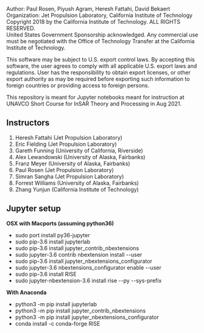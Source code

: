  Author: Paul Rosen, Piyush Agram, Heresh Fattahi, David Bekaert\
 Organization: Jet Propulsion Laboratory, California Institute of Technology\
 Copyright 2018 by the California Institute of Technology. ALL RIGHTS RESERVED.\
 United States Government Sponsorship acknowledged. Any commercial use must be negotiated with the Office of Technology Transfer at the California Institute of Technology.

 This software may be subject to U.S. export control laws.
 By accepting this software, the user agrees to comply with all applicable U.S.
 export laws and regulations. User has the responsibility to obtain export
 licenses,  or other export authority as may be required before exporting
 such information to foreign countries or providing access to foreign persons.


This repository is meant for Jupyter notebooks meant for instruction at UNAVCO Short Course for InSAR Theory and Processing in Aug 2021.


Instructors
-----------

1. Heresh Fattahi (Jet Propulsion Laboratory)
2. Eric Fielding (Jet Propulsion Laboratory)
3. Gareth Funning (University of California, Riverside)
4. Alex Lewandowski (University of Alaska, Fairbanks)
5. Franz Meyer (University of Alaska, Fairbanks)
6. Paul Rosen (Jet Propulsion Laboratory)
7. Simran Sangha (Jet Propulsion Laboratory)
8. Forrest Williams (University of Alaska, Fairbanks)
9. Zhang Yunjun (California Institute of Technology)

Jupyter setup
-------------

**OSX with Macports (assuming python36)**
  - sudo port install py36-jupyter
  - sudo pip-3.6 install jupyterlab
  - sudo pip-3.6 install jupyter_contrib_nbextensions
  - sudo jupyter-3.6 contrib nbextension install --user
  - sudo pip-3.6 install jupyter_nbextensions_configurator
  - sudo jupyter-3.6 nbextensions_configurator enable --user
  - sudo pip-3.6 install RISE
  - sudo jupyter-nbextension-3.6 install rise --py --sys-prefix


**With Anaconda**
  - python3 -m pip install jupyterlab
  - python3 -m pip install jupyter_contrib_nbextensions
  - python3 -m pip install jupyter_nbextensions_configurator
  - conda install -c conda-forge RISE
